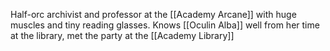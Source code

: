 Half-orc archivist and professor at the [[Academy Arcane]] with huge muscles and tiny reading glasses. Knows [[Oculin Alba]] well from her time at the library, met the party at the [[Academy Library]]